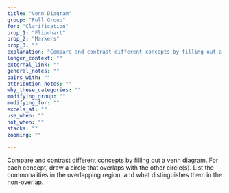 ```yaml
---
title: "Venn Diagram"
group: "Full Group"
for: "Clarification"
prop_1: "Flipchart"
prop_2: "Markers"
prop_3: ""
explanation: "Compare and contrast different concepts by filling out a venn diagram. For each concept, draw a circle that overlaps with the other circle(s). List the commonalities in the overlapping region, and what distinguishes them in the non-overlap."
longer_context: ""
external_link: ""
general_notes: ""
pairs_with: ""
attribution_notes: ""
why_these_categories: ""
modifying_group: ""
modifying_for: ""
excels_at: ""
use_when: ""
not_when: ""
stacks: ""
zooming: ""

---
```


Compare and contrast different concepts by filling out a venn diagram. For each concept, draw a circle that overlaps with the other circle(s). List the commonalities in the overlapping region, and what distinguishes them in the non-overlap.
